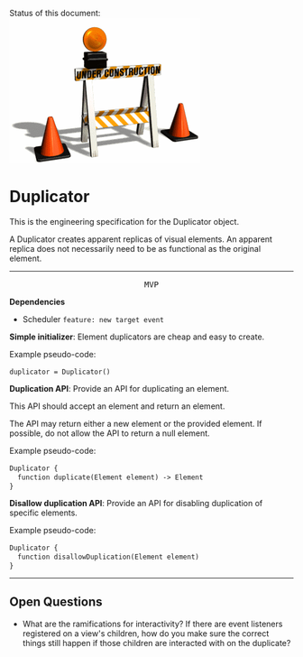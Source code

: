 Status of this document:
![](../_assets/under-construction-flashing-barracade-animation.gif)

# Duplicator

This is the engineering specification for the Duplicator object.

A Duplicator creates apparent replicas of visual elements. An apparent replica does not necessarily need to be as functional as the original element.

---

<p style="text-align:center"><tt>MVP</tt></p>

**Dependencies**

- Scheduler `feature: new target event`

**Simple initializer**: Element duplicators are cheap and easy to create.

Example pseudo-code:

    duplicator = Duplicator()

**Duplication API**: Provide an API for duplicating an element.

This API should accept an element and return an element.

The API may return either a new element or the provided element. If possible, do not allow the API to return a null element.

Example pseudo-code:

    Duplicator {
      function duplicate(Element element) -> Element
    }

**Disallow duplication API**: Provide an API for disabling duplication of specific elements.

Example pseudo-code:

    Duplicator {
      function disallowDuplication(Element element)
    }

---

## Open Questions ##

- What are the ramifications for interactivity?  If there are event listeners registered on a view's children, how do you make sure the correct things still happen if those children are interacted with on the duplicate?
